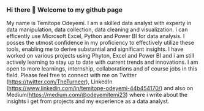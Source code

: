 ### Hi there 👋 Welcome to my github page

My name is Temitope Odeyemi. I am a skilled data analyst with experty in data manipulation, data collection, data cleaning and visualization. I can efficently use Microsoft Excel, Python and Power BI for data analysis.
I posses the utmost confidence in my proficiency to effectively utilize these tools, enabling me to derive substantial and significant insights.
I have worked on various projects using Phyton, Excel and Power BI and i am still actively learning to stay up to date with current trends and innovations.
I am open to more learnings, internship, collaborations and of course jobs in this field. 
Please feel free to connect with me on Twitter (https://twitter.com/TheTurneer), LinkedIn (https://www.linkedin.com/in/temitope-odeyemi-44b454170/) and also on Medium(https://medium.com/@odeyemitemi23) where i write about the insights i get from projects and my experience as a data analyst.

<!--
**Temitope-odeyemi/Temitope-odeyemi** is a ✨ _special_ ✨ repository because its `README.md` (this file) appears on your GitHub profile.

Here are some ideas to get you started:

- 🔭 I’m currently working on ...
- 🌱 I’m currently learning ...
- 👯 I’m looking to collaborate on ...
- 🤔 I’m looking for help with ...
- 💬 Ask me about ...
- 📫 How to reach me: ...
- 😄 Pronouns: ...
- ⚡ Fun fact: ...
-->

